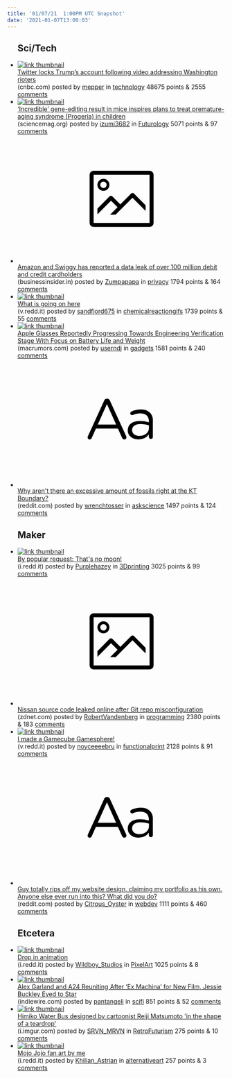 ```yaml
---
title: '01/07/21  1:00PM UTC Snapshot'
date: '2021-01-07T13:00:03'
---
```

<ul>
<h2>Sci/Tech</h2>

<li><a href='https://www.cnbc.com/2021/01/06/twitter-pledges-action-on-any-calls-for-violence-in-capitol-riot.html?rss=1'><img src='https://a.thumbs.redditmedia.com/Dw-BQTM-zSLxh7VXUraviUyrkgs-A2U6uET9JUDTMa4.jpg' alt='link thumbnail'></a><div><div class='linkTitle'><a href='https://www.cnbc.com/2021/01/06/twitter-pledges-action-on-any-calls-for-violence-in-capitol-riot.html?rss=1'>Twitter locks Τrump’s account following video addressing Washington rioters</a></div>(cnbc.com) posted by <a href='https://www.reddit.com/user/mepper'>mepper</a> in <a href='https://www.reddit.com/r/technology'>technology</a> 48675 points & 2555 <a href='https://www.reddit.com/r/technology/comments/ks169v/twitter_locks_τrumps_account_following_video/'>comments</a></div></li>

<li><a href='https://www.sciencemag.org/news/2021/01/incredible-gene-editing-result-mice-inspires-plans-treat-premature-aging-syndrome'><img src='https://b.thumbs.redditmedia.com/4P3PDwYKbXUEKMxNGQNFeYoLPXmP991F1FRE_goR47Q.jpg' alt='link thumbnail'></a><div><div class='linkTitle'><a href='https://www.sciencemag.org/news/2021/01/incredible-gene-editing-result-mice-inspires-plans-treat-premature-aging-syndrome'>‘Incredible’ gene-editing result in mice inspires plans to treat premature-aging syndrome (Progeria) in children</a></div>(sciencemag.org) posted by <a href='https://www.reddit.com/user/izumi3682'>izumi3682</a> in <a href='https://www.reddit.com/r/Futurology'>Futurology</a> 5071 points & 97 <a href='https://www.reddit.com/r/Futurology/comments/ks16mk/incredible_geneediting_result_in_mice_inspires/'>comments</a></div></li>

<li><a href='https://www.businessinsider.in/tech/news/over-100-million-debit-and-credit-card-users-data-has-been-leaked-online-from-payments-processor-juspay-amazon-and-swiggy/articleshow/80096472.cms'><svg version='1.1' viewBox='-34 -14 104 64' preserveAspectRatio='xMidYMid meet' xmlns='http://www.w3.org/2000/svg' xmlns:xlink='http://www.w3.org/1999/xlink'>
    <title>link thumbnail</title>
    <path d='M32,4H4A2,2,0,0,0,2,6V30a2,2,0,0,0,2,2H32a2,2,0,0,0,2-2V6A2,2,0,0,0,32,4ZM4,30V6H32V30Z'></path>
    <path d='M8.92,14a3,3,0,1,0-3-3A3,3,0,0,0,8.92,14Zm0-4.6A1.6,1.6,0,1,1,7.33,11,1.6,1.6,0,0,1,8.92,9.41Z'></path>
    <path d='M22.78,15.37l-5.4,5.4-4-4a1,1,0,0,0-1.41,0L5.92,22.9v2.83l6.79-6.79L16,22.18l-3.75,3.75H15l8.45-8.45L30,24V21.18l-5.81-5.81A1,1,0,0,0,22.78,15.37Z'></path>
    </svg></a><div><div class='linkTitle'><a href='https://www.businessinsider.in/tech/news/over-100-million-debit-and-credit-card-users-data-has-been-leaked-online-from-payments-processor-juspay-amazon-and-swiggy/articleshow/80096472.cms'>Amazon and Swiggy has reported a data leak of over 100 million debit and credit cardholders</a></div>(businessinsider.in) posted by <a href='https://www.reddit.com/user/Zumpapapa'>Zumpapapa</a> in <a href='https://www.reddit.com/r/privacy'>privacy</a> 1794 points & 164 <a href='https://www.reddit.com/r/privacy/comments/krnh96/amazon_and_swiggy_has_reported_a_data_leak_of/'>comments</a></div></li>

<li><a href='https://v.redd.it/55zuz4193s961'><img src='https://b.thumbs.redditmedia.com/87a8ogHMoYjE0LT05Km9Oacp0JJbgi7r_1uUejCwHVQ.jpg' alt='link thumbnail'></a><div><div class='linkTitle'><a href='https://v.redd.it/55zuz4193s961'>What is going on here</a></div>(v.redd.it) posted by <a href='https://www.reddit.com/user/sandfjord675'>sandfjord675</a> in <a href='https://www.reddit.com/r/chemicalreactiongifs'>chemicalreactiongifs</a> 1739 points & 55 <a href='https://www.reddit.com/r/chemicalreactiongifs/comments/krxj79/what_is_going_on_here/'>comments</a></div></li>

<li><a href='https://www.macrumors.com/2021/01/06/apple-glasses-prototyping-report/'><img src='https://a.thumbs.redditmedia.com/oTYyV0j1WNOPVregk1eM2RnCssUHNoPMKcCrpbdBzI8.jpg' alt='link thumbnail'></a><div><div class='linkTitle'><a href='https://www.macrumors.com/2021/01/06/apple-glasses-prototyping-report/'>Apple Glasses Reportedly Progressing Towards Engineering Verification Stage With Focus on Battery Life and Weight</a></div>(macrumors.com) posted by <a href='https://www.reddit.com/user/userndj'>userndj</a> in <a href='https://www.reddit.com/r/gadgets'>gadgets</a> 1581 points & 240 <a href='https://www.reddit.com/r/gadgets/comments/krq503/apple_glasses_reportedly_progressing_towards/'>comments</a></div></li>

<li><a href='https://www.reddit.com/r/askscience/comments/ks4sra/why_arent_there_an_excessive_amount_of_fossils/'><svg version='1.1' viewBox='-34 -12 104 64' preserveAspectRatio='xMidYMid slice' xmlns='http://www.w3.org/2000/svg' xmlns:xlink='http://www.w3.org/1999/xlink'>
    <title>text link thumbnail</title>
    <path d='M12.19,8.84a1.45,1.45,0,0,0-1.4-1h-.12a1.46,1.46,0,0,0-1.42,1L1.14,26.56a1.29,1.29,0,0,0-.14.59,1,1,0,0,0,1,1,1.12,1.12,0,0,0,1.08-.77l2.08-4.65h11l2.08,4.59a1.24,1.24,0,0,0,1.12.83,1.08,1.08,0,0,0,1.08-1.08,1.64,1.64,0,0,0-.14-.57ZM6.08,20.71l4.59-10.22,4.6,10.22Z'>
    </path>
    <path d='M32.24,14.78A6.35,6.35,0,0,0,27.6,13.2a11.36,11.36,0,0,0-4.7,1,1,1,0,0,0-.58.89,1,1,0,0,0,.94.92,1.23,1.23,0,0,0,.39-.08,8.87,8.87,0,0,1,3.72-.81c2.7,0,4.28,1.33,4.28,3.92v.5a15.29,15.29,0,0,0-4.42-.61c-3.64,0-6.14,1.61-6.14,4.64v.05c0,2.95,2.7,4.48,5.37,4.48a6.29,6.29,0,0,0,5.19-2.48V26.9a1,1,0,0,0,1,1,1,1,0,0,0,1-1.06V19A5.71,5.71,0,0,0,32.24,14.78Zm-.56,7.7c0,2.28-2.17,3.89-4.81,3.89-1.94,0-3.61-1.06-3.61-2.86v-.06c0-1.8,1.5-3,4.2-3a15.2,15.2,0,0,1,4.22.61Z'>
    </path>
    </svg></a><div><div class='linkTitle'><a href='https://www.reddit.com/r/askscience/comments/ks4sra/why_arent_there_an_excessive_amount_of_fossils/'>Why aren't there an excessive amount of fossils right at the KT Boundary?</a></div>(reddit.com) posted by <a href='https://www.reddit.com/user/wrenchtosser'>wrenchtosser</a> in <a href='https://www.reddit.com/r/askscience'>askscience</a> 1497 points & 124 <a href='https://www.reddit.com/r/askscience/comments/ks4sra/why_arent_there_an_excessive_amount_of_fossils/'>comments</a></div></li>

<h2>Maker</h2>

<li><a href='https://i.redd.it/0i33vyns7q961.png'><img src='https://b.thumbs.redditmedia.com/4a2ll_EovhtA5YvZefFdXiyOGdyieTGeEHw263sHVmI.jpg' alt='link thumbnail'></a><div><div class='linkTitle'><a href='https://i.redd.it/0i33vyns7q961.png'>By popular request: That's no moon!</a></div>(i.redd.it) posted by <a href='https://www.reddit.com/user/Purplehazey'>Purplehazey</a> in <a href='https://www.reddit.com/r/3Dprinting'>3Dprinting</a> 3025 points & 99 <a href='https://www.reddit.com/r/3Dprinting/comments/krpfsh/by_popular_request_thats_no_moon/'>comments</a></div></li>

<li><a href='https://www.zdnet.com/article/nissan-source-code-leaked-online-after-git-repo-misconfiguration/'><svg version='1.1' viewBox='-34 -14 104 64' preserveAspectRatio='xMidYMid meet' xmlns='http://www.w3.org/2000/svg' xmlns:xlink='http://www.w3.org/1999/xlink'>
    <title>link thumbnail</title>
    <path d='M32,4H4A2,2,0,0,0,2,6V30a2,2,0,0,0,2,2H32a2,2,0,0,0,2-2V6A2,2,0,0,0,32,4ZM4,30V6H32V30Z'></path>
    <path d='M8.92,14a3,3,0,1,0-3-3A3,3,0,0,0,8.92,14Zm0-4.6A1.6,1.6,0,1,1,7.33,11,1.6,1.6,0,0,1,8.92,9.41Z'></path>
    <path d='M22.78,15.37l-5.4,5.4-4-4a1,1,0,0,0-1.41,0L5.92,22.9v2.83l6.79-6.79L16,22.18l-3.75,3.75H15l8.45-8.45L30,24V21.18l-5.81-5.81A1,1,0,0,0,22.78,15.37Z'></path>
    </svg></a><div><div class='linkTitle'><a href='https://www.zdnet.com/article/nissan-source-code-leaked-online-after-git-repo-misconfiguration/'>Nissan source code leaked online after Git repo misconfiguration</a></div>(zdnet.com) posted by <a href='https://www.reddit.com/user/RobertVandenberg'>RobertVandenberg</a> in <a href='https://www.reddit.com/r/programming'>programming</a> 2380 points & 183 <a href='https://www.reddit.com/r/programming/comments/ks24d0/nissan_source_code_leaked_online_after_git_repo/'>comments</a></div></li>

<li><a href='https://v.redd.it/s9ndexy2kr961'><img src='https://a.thumbs.redditmedia.com/YZbD8iKjXlGDekpTOdEt7vGJIMKaltGB45CuO5KZkk8.jpg' alt='link thumbnail'></a><div><div class='linkTitle'><a href='https://v.redd.it/s9ndexy2kr961'>I made a Gamecube Gamesphere!</a></div>(v.redd.it) posted by <a href='https://www.reddit.com/user/noyceeeebru'>noyceeeebru</a> in <a href='https://www.reddit.com/r/functionalprint'>functionalprint</a> 2128 points & 91 <a href='https://www.reddit.com/r/functionalprint/comments/krv81c/i_made_a_gamecube_gamesphere/'>comments</a></div></li>

<li><a href='https://www.reddit.com/r/webdev/comments/krsx57/guy_totally_rips_off_my_website_design_claiming/'><svg version='1.1' viewBox='-34 -12 104 64' preserveAspectRatio='xMidYMid slice' xmlns='http://www.w3.org/2000/svg' xmlns:xlink='http://www.w3.org/1999/xlink'>
    <title>text link thumbnail</title>
    <path d='M12.19,8.84a1.45,1.45,0,0,0-1.4-1h-.12a1.46,1.46,0,0,0-1.42,1L1.14,26.56a1.29,1.29,0,0,0-.14.59,1,1,0,0,0,1,1,1.12,1.12,0,0,0,1.08-.77l2.08-4.65h11l2.08,4.59a1.24,1.24,0,0,0,1.12.83,1.08,1.08,0,0,0,1.08-1.08,1.64,1.64,0,0,0-.14-.57ZM6.08,20.71l4.59-10.22,4.6,10.22Z'>
    </path>
    <path d='M32.24,14.78A6.35,6.35,0,0,0,27.6,13.2a11.36,11.36,0,0,0-4.7,1,1,1,0,0,0-.58.89,1,1,0,0,0,.94.92,1.23,1.23,0,0,0,.39-.08,8.87,8.87,0,0,1,3.72-.81c2.7,0,4.28,1.33,4.28,3.92v.5a15.29,15.29,0,0,0-4.42-.61c-3.64,0-6.14,1.61-6.14,4.64v.05c0,2.95,2.7,4.48,5.37,4.48a6.29,6.29,0,0,0,5.19-2.48V26.9a1,1,0,0,0,1,1,1,1,0,0,0,1-1.06V19A5.71,5.71,0,0,0,32.24,14.78Zm-.56,7.7c0,2.28-2.17,3.89-4.81,3.89-1.94,0-3.61-1.06-3.61-2.86v-.06c0-1.8,1.5-3,4.2-3a15.2,15.2,0,0,1,4.22.61Z'>
    </path>
    </svg></a><div><div class='linkTitle'><a href='https://www.reddit.com/r/webdev/comments/krsx57/guy_totally_rips_off_my_website_design_claiming/'>Guy totally rips off my website design, claiming my portfolio as his own. Anyone else ever run into this? What did you do?</a></div>(reddit.com) posted by <a href='https://www.reddit.com/user/Citrous_Oyster'>Citrous_Oyster</a> in <a href='https://www.reddit.com/r/webdev'>webdev</a> 1111 points & 460 <a href='https://www.reddit.com/r/webdev/comments/krsx57/guy_totally_rips_off_my_website_design_claiming/'>comments</a></div></li>

<h2>Etcetera</h2>

<li><a href='https://i.redd.it/ssss7sq9du961.gif'><img src='https://b.thumbs.redditmedia.com/OPaFnkX-G8mP9jR1LNaVrBhSbzA2325OFbF-wAYe7yw.jpg' alt='link thumbnail'></a><div><div class='linkTitle'><a href='https://i.redd.it/ssss7sq9du961.gif'>Drop in animation</a></div>(i.redd.it) posted by <a href='https://www.reddit.com/user/Wildboy_Studios'>Wildboy_Studios</a> in <a href='https://www.reddit.com/r/PixelArt'>PixelArt</a> 1025 points & 8 <a href='https://www.reddit.com/r/PixelArt/comments/ks62tn/drop_in_animation/'>comments</a></div></li>

<li><a href='https://www.indiewire.com/2021/01/alex-garland-reunites-a24-new-movie-jessie-buckley-1234607885/'><img src='https://b.thumbs.redditmedia.com/S5OKCBixyGrTlyj7zKUEg44O-00Jnjifoxp341gbofw.jpg' alt='link thumbnail'></a><div><div class='linkTitle'><a href='https://www.indiewire.com/2021/01/alex-garland-reunites-a24-new-movie-jessie-buckley-1234607885/'>Alex Garland and A24 Reuniting After ‘Ex Machina’ for New Film, Jessie Buckley Eyed to Star</a></div>(indiewire.com) posted by <a href='https://www.reddit.com/user/pantangeli'>pantangeli</a> in <a href='https://www.reddit.com/r/scifi'>scifi</a> 851 points & 52 <a href='https://www.reddit.com/r/scifi/comments/krt4af/alex_garland_and_a24_reuniting_after_ex_machina/'>comments</a></div></li>

<li><a href='https://i.imgur.com/vb7WCfS.jpg'><img src='https://a.thumbs.redditmedia.com/K3vUFNFgZ66Ie4BrXhDZ5Sbq8c_OU757FHhaQxRn5R4.jpg' alt='link thumbnail'></a><div><div class='linkTitle'><a href='https://i.imgur.com/vb7WCfS.jpg'>Himiko Water Bus designed by cartoonist Reiji Matsumoto 'in the shape of a teardrop'</a></div>(i.imgur.com) posted by <a href='https://www.reddit.com/user/SRVN_MRVN'>SRVN_MRVN</a> in <a href='https://www.reddit.com/r/RetroFuturism'>RetroFuturism</a> 275 points & 10 <a href='https://www.reddit.com/r/RetroFuturism/comments/ksafv6/himiko_water_bus_designed_by_cartoonist_reiji/'>comments</a></div></li>

<li><a href='https://i.redd.it/7j76tjb5et961.jpg'><img src='https://b.thumbs.redditmedia.com/ypdTgHg61ArcM8zU1xLMj5x02nVc8eYHfw2taGJyWqk.jpg' alt='link thumbnail'></a><div><div class='linkTitle'><a href='https://i.redd.it/7j76tjb5et961.jpg'>Mojo Jojo fan art by me</a></div>(i.redd.it) posted by <a href='https://www.reddit.com/user/Khilian_Astrian'>Khilian_Astrian</a> in <a href='https://www.reddit.com/r/alternativeart'>alternativeart</a> 257 points & 3 <a href='https://www.reddit.com/r/alternativeart/comments/ks2k76/mojo_jojo_fan_art_by_me/'>comments</a></div></li>

</ul>
